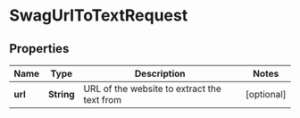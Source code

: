 
# SwagUrlToTextRequest

## Properties
Name | Type | Description | Notes
------------ | ------------- | ------------- | -------------
**url** | **String** | URL of the website to extract the text from |  [optional]



